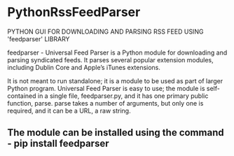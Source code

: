 # PythonRssFeedParser
PYTHON GUI FOR DOWNLOADING AND PARSING RSS FEED USING 'feedparser' LIBRARY

feedparser - Universal Feed Parser is a Python module for downloading and parsing syndicated feeds. It parses several popular extension modules, including Dublin Core and Apple’s iTunes extensions.

It is not meant to run standalone; it is a module to be used as part of larger Python program. Universal Feed Parser is easy to use; the module is self-contained in a single file, feedparser.py, and it has one primary public function, parse. parse takes a number of arguments, but only one is required, and it can be a URL, a raw string.

## The module can be installed using the command - pip install feedparser
